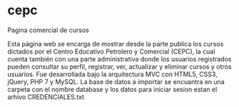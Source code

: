 # cepc
Pagina comercial de cursos

Esta página web se encarga de mostrar desde la parte publica los cursos dictados por el Centro Educativo Petrolero y Comercial (CEPC), la cual cuenta también con una parte administrativa donde los usuarios registrados pueden consultar su perfil, registrar, ver, actualizar y eliminar cursos y otros usuarios. Fue desarrollada bajo la arquitectura MVC con HTML5, CSS3, jQuery, PHP 7 y MySQL. La base de datos a importar se encuantra en una carpeta con el nombre database y los datos para iniciar sesion estan el arhivo CREDENCIALES.txt  
